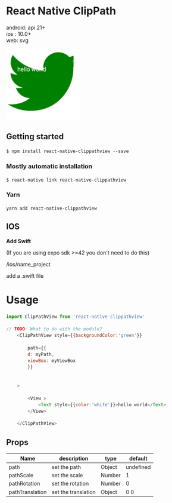 # React Native ClipPath

android: api 21+   
ios : 10.0+   
web: svg    
  
<img src="./src/demo.jpg" width="200">

## Getting started

`$ npm install react-native-clippathview --save`

### Mostly automatic installation

`$ react-native link react-native-clippathview`  
  
### Yarn

`yarn add react-native-clippathview`

## IOS

**Add Swift**

(If you are using expo sdk >=42 you don't need to do this)

/ios/name_project

add a .swift file

# Usage
```javascript
import ClipPathView from 'react-native-clippathview'

// TODO: What to do with the module?
    <ClipPathView style={{backgroundColor:'green'}} 

        path={{
        d: myPath,
        viewBox: myViewBox
        }}
        
    
    >
  
        <View >
            <Text style={{color:'white'}}>hello world</Text>
        </View>
        
    </ClipPathView>

```

## Props   

| Name | description | type | default |
| --- | --- | --- | --- |
| path | set the path | Object | undefined |
| pathScale | set the scale | Number | 1  |
| pathRotation | set the rotation | Number | 0 |
| pathTranslation | set the translation  | Object | 0 0 |
